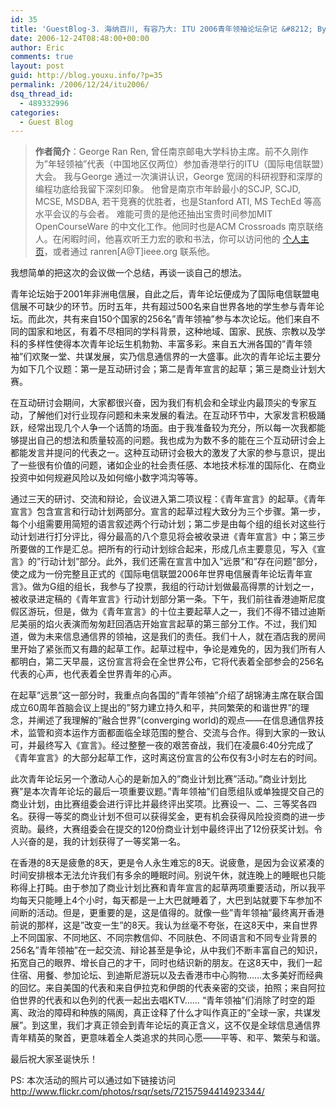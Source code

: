 ```yaml
---
id: 35
title: 'GuestBlog-3. 海纳百川, 有容乃大: ITU 2006青年领袖论坛杂记 &#8212; By George Ran REN'
date: 2006-12-24T08:48:00+00:00
author: Eric
comments: true
layout: post
guid: http://blog.youxu.info/?p=35
permalink: /2006/12/24/itu2006/
dsq_thread_id:
  - 489332996
categories:
  - Guest Blog
---
```

> **作者简介**：George Ran Ren, 曾任南京邮电大学科协主席。前不久刚作为&#8221;年轻领袖&#8221;代表（中国地区仅两位）参加香港举行的ITU（国际电信联盟）大会。 我与George 通过一次演讲认识，George 宽阔的科研视野和深厚的编程功底给我留下深刻印象。 他曾是南京市年龄最小的SCJP, SCJD, MCSE, MSDBA, 若干竞赛的优胜者，也是Stanford ATI, MS TechEd 等高水平会议的与会者。 难能可贵的是他还抽出宝贵时间参加MIT OpenCourseWare 的中文化工作。他同时也是ACM Crossroads 南京联络人。在闲暇时间，他喜欢听王力宏的歌和书法，你可以访问他的 <a href="http://george.r.ren.googlepages.com/" onclick="return top.js.OpenExtLink(window,event,this)" target="_blank">个人主页</a>，或者通过 ranren[A@T]ieee.org 联系他。
  
> 

我想简单的把这次的会议做一个总结，再谈一谈自己的想法。

青年论坛始于2001年非洲电信展，自此之后，青年论坛便成为了国际电信联盟电信展不可缺少的环节。历时五年，共有超过500名来自世界各地的学生参与青年论坛。而此次，共有来自150个国家的256名&#8221;青年领袖&#8221;参与本次论坛。他们来自不同的国家和地区，有着不尽相同的学科背景，这种地域、国家、民族、宗教以及学科的多样性使得本次青年论坛生机勃勃、丰富多彩。来自五大洲各国的&#8221;青年领袖&#8221;们欢聚一堂、共谋发展，实乃信息通信界的一大盛事。此次的青年论坛主要分为如下几个议题：第一是互动研讨会；第二是青年宣言的起草；第三是商业计划大赛。

在互动研讨会期间，大家都很兴奋，因为我们有机会和全球业内最顶尖的专家互动，了解他们对行业现存问题和未来发展的看法。在互动环节中，大家发言积极踊跃，经常出现几个人争一个话筒的场面。由于我准备较为充分，所以每一次我都能够提出自己的想法和质量较高的问题。我也成为为数不多的能在三个互动研讨会上都能发言并提问的代表之一。这种互动研讨会极大的激发了大家的参与意识，提出了一些很有价值的问题，诸如企业的社会责任感、本地技术标准的国际化、在商业投资中如何规避风险以及如何缩小数字鸿沟等等。

通过三天的研讨、交流和辩论，会议进入第二项议程：《青年宣言》的起草。《青年宣言》包含宣言和行动计划两部分。宣言的起草过程大致分为三个步骤。第一步，每个小组需要用简短的语言叙述两个行动计划；第二步是由每个组的组长对这些行动计划进行打分评比，得分最高的八个意见将会被收录进《青年宣言》中；第三步所要做的工作是汇总。把所有的行动计划综合起来，形成几点主要意见，写入《宣言》的&#8221;行动计划&#8221;部分。此外，我们还需在宣言中加入&#8221;远景&#8221;和&#8221;存在问题&#8221;部分，使之成为一份完整且正式的《国际电信联盟2006年世界电信展青年论坛青年宣言》。做为G组的组长，我参与了投票，我组的行动计划做最高得票的计划之一，被收录进定稿的《青年宣言》行动计划部分第一条。下午，我们前往香港迪斯尼度假区游玩，但是，做为《青年宣言》的十位主要起草人之一，我们不得不错过迪斯尼美丽的焰火表演而匆匆赶回酒店开始宣言起草的第三部分工作。不过，我们知道，做为未来信息通信界的领袖，这是我们的责任。我们十人，就在酒店我的房间里开始了紧张而又有趣的起草工作。起草过程中，争论是难免的，因为我们所有人都明白，第二天早晨，这份宣言将会在全世界公布，它将代表着全部参会的256名代表的心声，也代表着全世界青年的心声。

在起草&#8221;远景&#8221;这一部分时，我重点向各国的&#8221;青年领袖&#8221;介绍了胡锦涛主席在联合国成立60周年首脑会议上提出的&#8221;努力建立持久和平，共同繁荣的和谐世界&#8221;的理念，并阐述了我理解的&#8221;融合世界&#8221;(converging world)的观点――在信息通信界技术，监管和资本运作方面都面临全球范围的整合、交流与合作。得到大家的一致认可，并最终写入《宣言》。经过整整一夜的艰苦奋战，我们在凌晨6:40分完成了《青年宣言》的大部分起草工作，这时离这份宣言的公布仅有3小时左右的时间。

此次青年论坛另一个激动人心的是新加入的&#8221;商业计划比赛&#8221;活动。&#8221;商业计划比赛&#8221;是本次青年论坛的最后一项重要议题。&#8221;青年领袖&#8221;们自愿组队或单独提交自己的商业计划，由比赛组委会进行评比并最终评出奖项。比赛设一、二、三等奖各四名。获得一等奖的商业计划不但可以获得奖金，更有机会获得风险投资商的进一步资助。最终，大赛组委会在提交的120份商业计划中最终评出了12份获奖计划。令人兴奋的是，我的计划获得了一等奖第一名。

在香港的8天是疲惫的8天，更是令人永生难忘的8天。说疲惫，是因为会议紧凑的时间安排根本无法允许我们有多余的睡眠时间。别说午休，就连晚上的睡眠也只能称得上打盹。由于参加了商业计划比赛和青年宣言的起草两项重要活动，所以我平均每天只能睡上4个小时，每天都是一上大巴就睡着了，大巴到站就要下车参加不间断的活动。但是，更重要的是，这是值得的。就像一些&#8221;青年领袖&#8221;最终离开香港前说的那样，这是&#8221;改变一生&#8221;的8天。我认为丝毫不夸张，在这8天中，来自世界上不同国家、不同地区、不同宗教信仰、不同肤色、不同语言和不同专业背景的256名&#8221;青年领袖&#8221;在一起交流、辩论甚至是争论，从中我们不断丰富自己的知识，拓宽自己的眼界、增长自己的才干，同时也结识新的朋友。在这8天中，我们一起住宿、用餐、参加论坛、到迪斯尼游玩以及去香港市中心购物……太多美好而经典的回忆。来自美国的代表和来自伊拉克和伊朗的代表亲密的交谈，拍照；来自阿拉伯世界的代表和以色列的代表一起出去唱KTV…… &#8220;青年领袖&#8221;们消除了时空的距离、政治的障碍和种族的隔阂，真正诠释了什么才叫作真正的&#8221;全球一家，共谋发展&#8221;。到这里，我们才真正领会到青年论坛的真正含义，这不仅是全球信息通信界青年精英的聚首，更意味着全人类追求的共同心愿――平等、和平、繁荣与和谐。

最后祝大家圣诞快乐！

PS: 本次活动的照片可以通过如下链接访问 <http://www.flickr.com/photos/rsqr/sets/72157594414923344/>
